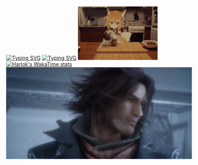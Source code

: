 <a href="https://git.io/typing-svg"><img src="https://readme-typing-svg.demolab.com?font=ZCOOL+KuaiLe&size=30&duration=4000&pause=1000&color=F53F9E&center=true&vCenter=true&multiline=true&random=false&width=1118&lines=Sakura" alt="Typing SVG" /></a>
<a href="https://git.io/typing-svg"><img src="https://readme-typing-svg.demolab.com?font=ZCOOL+KuaiLe&size=30&duration=4000&pause=1000&color=F53F9E&center=true&vCenter=true&multiline=true&random=false&width=1118&lines=%E7%A9%B6%E7%AB%9F%E4%BB%8E%E4%BB%80%E4%B9%88%E6%97%B6%E5%80%99%E5%BC%80%E5%A7%8B%E5%91%A2%EF%BC%9F" alt="Typing SVG" /></a>
<a href="https://www.sakurasss.top" target="_blank" >
<img src="cat.webp" alt="Hello" style="width: 43%; height: auto;" >
</a>
[![Harlok's WakaTime stats](https://github-readme-stats.vercel.app/api/wakatime?username=Sakuras)](https://github.com/anuraghazra/github-readme-stats)
<img src="Ardyn.png" alt="FF15-Ardyn">

<!--
**Sakura-LF/Sakura-LF** is a ✨ _special_ ✨ repository because its `README.md` (this file) appears on your GitHub profile.

Here are some ideas to get you started:

- 🔭 I’m currently working on ...
- 🌱 I’m currently learning ...
- 👯 I’m looking to collaborate on ...
- 🤔 I’m looking for help with ...
- 💬 Ask me about ...
- 📫 How to reach me: ...
- 😄 Pronouns: ...
- ⚡ Fun fact: ...
-->
